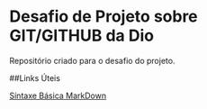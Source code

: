 # Desafio de Projeto sobre GIT/GITHUB da Dio
Repositório criado para o desafio do projeto.


##Links Úteis

[Síntaxe Básica MarkDown](https://www.markdownguide.org/basic-syntax/)
